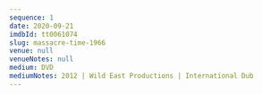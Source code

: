 ```yaml
---
sequence: 1
date: 2020-09-21
imdbId: tt0061074
slug: massacre-time-1966
venue: null
venueNotes: null
medium: DVD
mediumNotes: 2012 | Wild East Productions | International Dub
---
```


